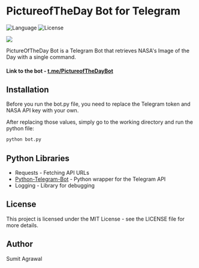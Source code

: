 # PictureofTheDay Bot for Telegram

![Language](https://img.shields.io/badge/Python-3.7-blue.svg) ![License](https://img.shields.io/badge/license-MIT-blue.svg)

<img style="float: middle;" src="https://i.imgur.com/kBITfkT.png">

PictureOfTheDay Bot is a Telegram Bot that retrieves NASA's Image of the Day with a single command.

#### Link to the bot - <a href="http://t.me/PictureoftheDayBot" target="_blank">t.me/PictureofTheDayBot </a>
## Installation

Before you run the bot.py file, you need to replace the Telegram token and NASA API key with your own.

After replacing those values, simply go to the working directory and run the python file:

```python
python bot.py
```

## Python Libraries

* Requests - Fetching API URLs
* [Python-Telegram-Bot](https://python-telegram-bot.org/) - Python wrapper for the Telegram API
* Logging - Library for debugging

## License

This project is licensed under the MIT License - see the LICENSE file for more details.

## Author
Sumit Agrawal
